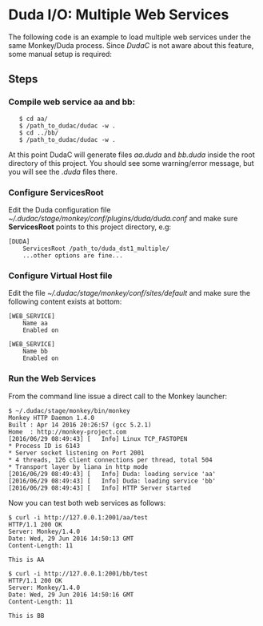 # Duda I/O: Multiple Web Services

The following code is an example to load multiple web services under the same Monkey/Duda process. Since _DudaC_ is not aware about this feature, some manual setup is required:

## Steps

### Compile web service __aa__ and __bb__:

```
   $ cd aa/
   $ /path_to_dudac/dudac -w .
   $ cd ../bb/
   $ /path_to_dudac/dudac -w .
```

At this point DudaC will generate files _aa.duda_ and _bb.duda_ inside the root directory of this project. You should see some warning/error message, but you will see the _.duda_ files there.

### Configure ServicesRoot

Edit the Duda configuration file _~/.dudac/stage/monkey/conf/plugins/duda/duda.conf_ and make sure __ServicesRoot__ points to this project directory, e.g:

```
[DUDA]
    ServicesRoot /path_to/duda_dst1_multiple/
    ...other options are fine...
```

### Configure Virtual Host file

Edit the file _~/.dudac/stage/monkey/conf/sites/default_ and make sure the following content exists at bottom:

```
[WEB_SERVICE]
    Name aa
    Enabled on

[WEB_SERVICE]
    Name bb
    Enabled on
```

### Run the Web Services

From the command line issue a direct call to the Monkey launcher:

```
$ ~/.dudac/stage/monkey/bin/monkey
Monkey HTTP Daemon 1.4.0
Built : Apr 14 2016 20:26:57 (gcc 5.2.1)
Home  : http://monkey-project.com
[2016/06/29 08:49:43] [   Info] Linux TCP_FASTOPEN
* Process ID is 6143
* Server socket listening on Port 2001
* 4 threads, 126 client connections per thread, total 504
* Transport layer by liana in http mode
[2016/06/29 08:49:43] [   Info] Duda: loading service 'aa'
[2016/06/29 08:49:43] [   Info] Duda: loading service 'bb'
[2016/06/29 08:49:43] [   Info] HTTP Server started
```

Now you can test both web services as follows:

```
$ curl -i http://127.0.0.1:2001/aa/test
HTTP/1.1 200 OK
Server: Monkey/1.4.0
Date: Wed, 29 Jun 2016 14:50:13 GMT
Content-Length: 11

This is AA
```

```
$ curl -i http://127.0.0.1:2001/bb/test
HTTP/1.1 200 OK
Server: Monkey/1.4.0
Date: Wed, 29 Jun 2016 14:50:16 GMT
Content-Length: 11

This is BB
```
